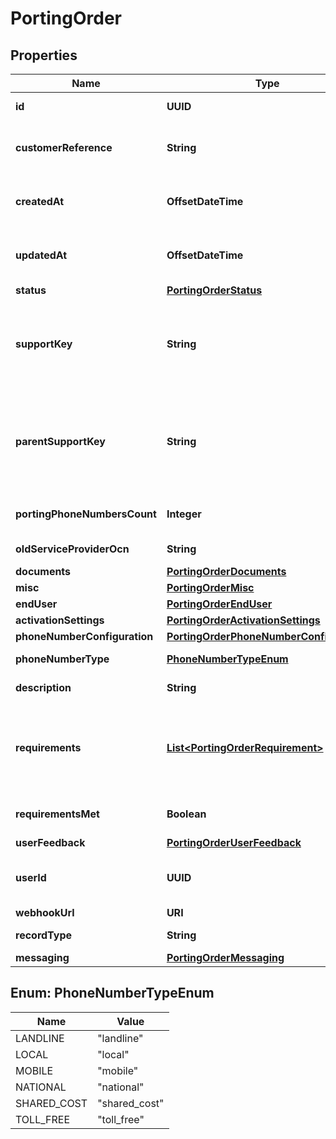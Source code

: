 

# PortingOrder


## Properties

| Name | Type | Description | Notes |
|------------ | ------------- | ------------- | -------------|
|**id** | **UUID** | Uniquely identifies this porting order |  [optional] [readonly] |
|**customerReference** | **String** | A customer-specified reference number for customer bookkeeping purposes |  [optional] |
|**createdAt** | **OffsetDateTime** | ISO 8601 formatted date indicating when the resource was created. |  [optional] [readonly] |
|**updatedAt** | **OffsetDateTime** | ISO 8601 formatted date indicating when the resource was created. |  [optional] [readonly] |
|**status** | [**PortingOrderStatus**](PortingOrderStatus.md) |  |  [optional] |
|**supportKey** | **String** | A key to reference this porting order when contacting Telnyx customer support. This information is not available in draft porting orders. |  [optional] [readonly] |
|**parentSupportKey** | **String** | A key to reference for the porting order group when contacting Telnyx customer support. This information is not available for porting orders in &#x60;draft&#x60; state |  [optional] [readonly] |
|**portingPhoneNumbersCount** | **Integer** | Count of phone numbers associated with this porting order |  [optional] [readonly] |
|**oldServiceProviderOcn** | **String** | Identifies the old service provider |  [optional] [readonly] |
|**documents** | [**PortingOrderDocuments**](PortingOrderDocuments.md) |  |  [optional] |
|**misc** | [**PortingOrderMisc**](PortingOrderMisc.md) |  |  [optional] |
|**endUser** | [**PortingOrderEndUser**](PortingOrderEndUser.md) |  |  [optional] |
|**activationSettings** | [**PortingOrderActivationSettings**](PortingOrderActivationSettings.md) |  |  [optional] |
|**phoneNumberConfiguration** | [**PortingOrderPhoneNumberConfiguration**](PortingOrderPhoneNumberConfiguration.md) |  |  [optional] |
|**phoneNumberType** | [**PhoneNumberTypeEnum**](#PhoneNumberTypeEnum) | The type of the phone number |  [optional] |
|**description** | **String** | A description of the porting order |  [optional] [readonly] |
|**requirements** | [**List&lt;PortingOrderRequirement&gt;**](PortingOrderRequirement.md) | List of documentation requirements for porting numbers. Can be set directly or via the &#x60;requirement_group_id&#x60; parameter. |  [optional] |
|**requirementsMet** | **Boolean** | Is true when the required documentation is met |  [optional] |
|**userFeedback** | [**PortingOrderUserFeedback**](PortingOrderUserFeedback.md) |  |  [optional] |
|**userId** | **UUID** | Identifies the user (or organization) who requested the porting order |  [optional] |
|**webhookUrl** | **URI** |  |  [optional] |
|**recordType** | **String** | Identifies the type of the resource. |  [optional] [readonly] |
|**messaging** | [**PortingOrderMessaging**](PortingOrderMessaging.md) |  |  [optional] |



## Enum: PhoneNumberTypeEnum

| Name | Value |
|---- | -----|
| LANDLINE | &quot;landline&quot; |
| LOCAL | &quot;local&quot; |
| MOBILE | &quot;mobile&quot; |
| NATIONAL | &quot;national&quot; |
| SHARED_COST | &quot;shared_cost&quot; |
| TOLL_FREE | &quot;toll_free&quot; |



